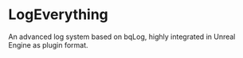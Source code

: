 # LogEverything
An advanced log system based on bqLog, highly integrated in Unreal Engine as plugin format.
